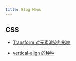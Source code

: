 ```yaml
---
title: Blog Menu
---
```


## CSS

- <a href="/2019/09/30/transform/">Transform 对元素渲染的影响</a>

- <a href="/2019/12/09/vertical-align/">vertical-align 的种种</a>